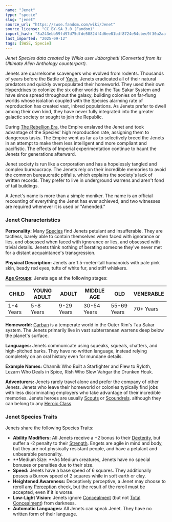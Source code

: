 ```yaml
---
name: "Jenet"
type: "specie"
slug: "jenet"
source_url: "https://swse.fandom.com/wiki/Jenet"
source_license: "CC BY-SA 3.0 (Fandom)"
import_hash: "8a243ebb59fd97d75dfde58824f4d6ee81bdf8724e54cbec9f30a2aafcecdc68"
last_imported: "2025-09-12"
tags: [SWSE, Specie]
---
```

*Jenet Species data created by Wikia user Jdborghetti (Converted from its Ultimate Alien Anthology counterpart).*

Jenets are quarrelsome scavengers who evolved from rodents. Thousands of years before the Battle of [Yavin](https://swse.fandom.com/wiki/Yavin), Jenets eradicated all of their natural predators and quickly overpopulated their homeworld. They used their own [Hyperdrives](https://swse.fandom.com/wiki/Hyperdrives) to colonize the six other worlds in the Tau Sakar System and have since spread throughout the galaxy, building colonies on far-flung worlds whose isolation coupled with the Species alarming rate of reproduction has created vast, inbred populations. As Jenets prefer to dwell among their own kind, they have never fully integrated into the greater galactic society or sought to join the Republic.

During [The Rebellion Era](https://swse.fandom.com/wiki/The_Rebellion_Era), the Empire enslaved the Jenet and took advantage of the Species' high reproduction rate, assigning them to dangerous tasks. The Empire went as far as to selectively breed the Jenets in an attempt to make them less intelligent and more compliant and pacifistic. The effects of Imperial experimentation continue to haunt the Jenets for generations afterward.

Jenet society is run like a corporation and has a hopelessly tangled and complex bureaucracy. The Jenets rely on their incredible memories to avoid the common bureaucratic pitfalls. which explains the society's lack of written records. They prefer to live in underground warrens and aren't  fond of tail buildings.

A Jenet's name is more than a simple moniker. The name is an official recounting of everything the Jenet has ever achieved, and two witnesses are required whenever it is used or "Amended."

### Jenet Characteristics
**Personality:** Many [Species](https://swse.fandom.com/wiki/Species) find Jenets petulant and insufferable. They are tactless, barely able to contain themselves when faced with ignorance or lies, and obsessed when faced with ignorance or lies, and obsessed with trivial details. Jenets think nothing of berating someone they've never met for a distant acquaintance's transgression.

**Physical Description:** Jenets are 1.5-meter-tall humanoids with pale pink skin, beady red eyes, tufts of white fur, and stiff whiskers.

**[Age Groups](https://swse.fandom.com/wiki/Age_Groups):** Jenets age at the following stages:

| CHILD | YOUNG ADULT | ADULT | MIDDLE AGE | OLD | VENERABLE |
| --- | --- | --- | --- | --- | --- |
| 1-4 Years | 5-8 Years | 9-29 Years | 30-54 Years | 55-69 Years | 70+ Years |

**Homeworld:** [Garban](https://swse.fandom.com/wiki/Garban) is a temperate world in the Outer Rim's Tau Sakar system. The Jenets primarily live in vast subterranean warrens deep below the planet's surface.

**Languages:** Jenets communicate using squeaks, squeals, chatters, and high-pitched barks. They have no written language, instead relying completely on an oral history even for mundane details.

**Example Names:** Channik Who Built a Starfighter and Flew to Ryloth, Lezarn Who Deals in Spice, Rish Who Slew Vahgar the Drunken Houk.

**Adventurers:** Jenets rarely travel alone and prefer the company of other Jenets. Jenets who leave their homeworld or colonies typically find jobs with less discriminating employers who take advantage of their incredible memories. Jenets heroes are usually [Scouts](https://swse.fandom.com/wiki/Scouts) or [Scoundrels](https://swse.fandom.com/wiki/Scoundrels). although they can belong to any [Heroic Class](https://swse.fandom.com/wiki/Heroic_Class).

### Jenet Species Traits
Jenets share the following Species Traits:
- **Ability Modifiers:** All Jenets receive a +2 bonus to their [Dexterity](https://swse.fandom.com/wiki/Dexterity), but suffer a -2 penalty to their [Strength](https://swse.fandom.com/wiki/Strength). Engets are agile in mind and body, but they are not physically resistant people, and have a petulant and unbearable personality.
- **Medium Size: **As Medium creatures, Jenets have no special bonuses or penalties due to their size.
- **Speed:** Jenets have a base speed of 6 squares. They additionally posses a Burrow speed of 2 squares while in soft earth or clay.
- **Heightened Awareness:** Deceptively perceptive, a Jenet may choose to reroll any [Perception](https://swse.fandom.com/wiki/Perception) check, but the result of the reroll must be accepted, even if it is worse.
- **Low-Light Vision:** Jenets ignore [Concealment](https://swse.fandom.com/wiki/Concealment) (but not [Total Concealment](https://swse.fandom.com/wiki/Total_Concealment)) from darkness.
- **Automatic Languages:** All Jenets can speak Jenet. They have no written form of their language.